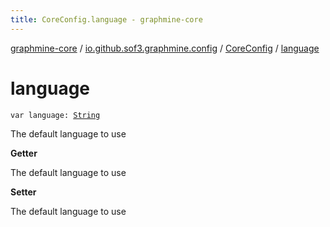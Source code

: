 ```yaml
---
title: CoreConfig.language - graphmine-core
---
```


[graphmine-core](../../index.html) / [io.github.sof3.graphmine.config](../index.html) / [CoreConfig](index.html) / [language](./language.html)

# language

`var language: `[`String`](https://kotlinlang.org/api/latest/jvm/stdlib/kotlin/-string/index.html)

The default language to use

**Getter**

The default language to use

**Setter**

The default language to use

